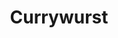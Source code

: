 ---
title: "Currywurst"
type: "recipe"
tags: 
  - german
  - easy
  - youtube
source: "https://www.youtube.com/watch?v=lx-if6rYRr0"
image: "image.jpg"
---
